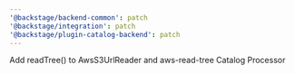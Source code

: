 ```yaml
---
'@backstage/backend-common': patch
'@backstage/integration': patch
'@backstage/plugin-catalog-backend': patch
---
```


Add readTree() to AwsS3UrlReader and aws-read-tree Catalog Processor

